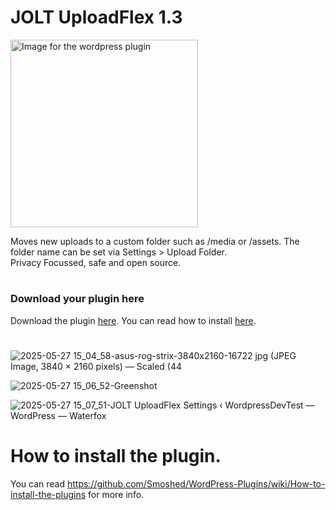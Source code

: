 # JOLT UploadFlex 1.3
<img src="https://github.com/user-attachments/assets/e0ea1c68-b691-4b03-8630-ab344001e28b" alt="Image for the wordpress plugin" width="300" >

Moves new uploads to a custom folder such as /media or /assets. The folder name can be set via Settings > Upload Folder.<br>
Privacy Focussed, safe and open source.
#
### Download your plugin here
Download the plugin [here](https://github.com/johnoltmans/JOLT-UploadFlex/archive/refs/heads/main.zip).
You can read how to install [here](https://github.com/Smoshed/WordPress-Plugins/wiki/How-to-install-the-plugins).
#

![2025-05-27 15_04_58-asus-rog-strix-3840x2160-16722 jpg (JPEG Image, 3840 × 2160 pixels) — Scaled (44](https://github.com/user-attachments/assets/c6ee4d64-b4cf-4181-8489-79509405a80b)

![2025-05-27 15_06_52-Greenshot](https://github.com/user-attachments/assets/2334a4b0-182e-4714-9669-5c00bb93766a)

![2025-05-27 15_07_51-JOLT UploadFlex Settings ‹ WordpressDevTest — WordPress — Waterfox](https://github.com/user-attachments/assets/e41d5194-c456-4520-8dab-464cf7661a9e)

#
# How to install the plugin.
You can read https://github.com/Smoshed/WordPress-Plugins/wiki/How-to-install-the-plugins for more info.
